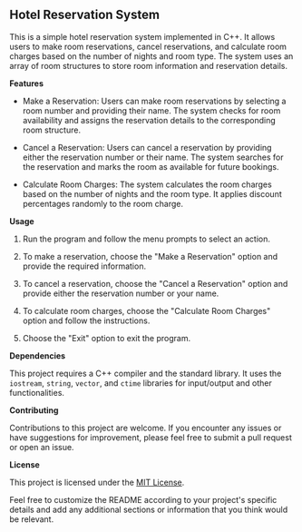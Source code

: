 ## Hotel Reservation System

This is a simple hotel reservation system implemented in C++. It allows users to make room reservations, cancel reservations, and calculate room charges based on the number of nights and room type. The system uses an array of room structures to store room information and reservation details.

**Features**

* Make a Reservation: Users can make room reservations by selecting a room number and providing their name. The system checks for room availability and assigns the reservation details to the corresponding room structure.

* Cancel a Reservation: Users can cancel a reservation by providing either the reservation number or their name. The system searches for the reservation and marks the room as available for future bookings.

* Calculate Room Charges: The system calculates the room charges based on the number of nights and the room type. It applies discount percentages randomly to the room charge.

**Usage**

1. Run the program and follow the menu prompts to select an action.

2. To make a reservation, choose the "Make a Reservation" option and provide the required information.

3. To cancel a reservation, choose the "Cancel a Reservation" option and provide either the reservation number or your name.

4. To calculate room charges, choose the "Calculate Room Charges" option and follow the instructions.

5. Choose the "Exit" option to exit the program.

**Dependencies**

This project requires a C++ compiler and the standard library. It uses the `iostream`, `string`, `vector`, and `ctime` libraries for input/output and other functionalities.

**Contributing**

Contributions to this project are welcome. If you encounter any issues or have suggestions for improvement, please feel free to submit a pull request or open an issue.

**License**

This project is licensed under the [MIT License](LICENSE).

Feel free to customize the README according to your project's specific details and add any additional sections or information that you think would be relevant.
